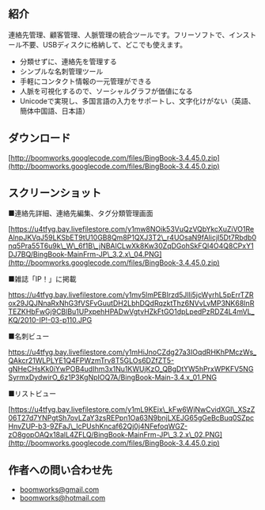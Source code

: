 ## 紹介 ##

連絡先管理、顧客管理、人脈管理の統合ツールです。フリーソフトで、インストール不要、USBディスクに格納して、どこでも使えます。

  * 分類せずに、連絡先を管理する
  * シンプルな名刺管理ツール
  * 手軽にコンタクト情報の一元管理ができる
  * 人脈を可視化するので、ソーシャルグラフが価値になる
  * Unicodeで実現し、多国言語の入力をサポートし、文字化けがない（英語、簡体中国語、日本語）

## ダウンロード ##

[http://boomworks.googlecode.com/files/BingBook-3.4.45.0.zip](http://boomworks.googlecode.com/files/BingBook-3.4.45.0.zip)

## スクリーンショット ##

■連絡先詳細、連絡先編集、タグ分類管理画面

[https://u4tfyg.bay.livefilestore.com/y1mw8NOik53VuQzVQbYkcXuZiVO1ReAlnpJKVqJ59LKSbET9tU10GB8Qm8P1QXJ3T2\_r4UOsaN9fAlicjI5Dt7Rbdb0nq5Pra55T6u9k\_W\_6f1B\_jNBAlCLwXk8Kw30ZqDGohSkFQl4O4Q8CPxY1DJ7BQ/BingBook-MainFrm-JP\_3.2.x\_04.PNG](http://boomworks.googlecode.com/files/BingBook-3.4.45.0.zip)

■雑誌「IP！」に掲載

https://u4tfyg.bay.livefilestore.com/y1mv5lmPEBIrzd5Jlli5jcWyrhL5pErrTZRox29JQJNnaRxNhG3fVSFvGuutDH2LbhDQdRqzktThz6NVvLvMP3NK68InRTEZKHbFwGj9CBlBu1UPxpehHPADwVgtvHZkFtGO1dpLpedPzRDZ4L4mVL_KQ/2010-IP!-03-p110.JPG

■名刺ビュー

https://u4tfyg.bay.livefilestore.com/y1mHiJnoCZdg27a3IOqdRHKhPMczWs_QAkcr21WLPLYE1Q4FPWzmTrv8T5GLOs6DZfZT5-gNHeCHsKk0iYwPOB4udIhm3x1Nu1KWUjKzO_QBgDtYW5hPrxWPKFV5NGSyrmxDydwirO_6z1P3KgNpIOQ7A/BingBook-Main-3.4.x_01.PNG

■リストビュー

[https://u4tfyg.bay.livefilestore.com/y1mL9KEjx\_kFw6WjNwCvidXGl\_XSzZ06T27d7YNPgtSh7ovLZaY3zsREPpn1Oa63N9bnjLXEJG65gGeBcBuq0SZpcHnvZUP-b3-9ZFaJ\_IcPUshKncaf62Qj0j4NFefoqWGZ-zO8gopOAQx18alL4ZFLQ/BingBook-MainFrm-JP\_3.2.x\_02.PNG](http://boomworks.googlecode.com/files/BingBook-3.4.45.0.zip)

## 作者への問い合わせ先 ##

  * [boomworks@gmail.com](mailto:boomworks@gmail.com)
  * [boomworks@hotmail.com](mailto:boomworks@hotmail.com)